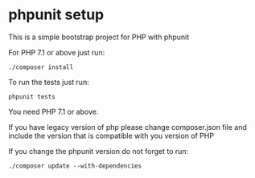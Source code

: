 phpunit setup
==========

This is a simple bootstrap project for PHP with phpunit

For PHP 7.1 or above just run:

```
./composer install

```

To run the tests just run:

```
phpunit tests
```
You need PHP 7.1 or above.


If you have legacy version of php please change composer.json file
and include the version that is compatible with you version of PHP


If you change the phpunit version do not forget to run:

```
./composer update --with-dependencies

```
